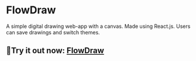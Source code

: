 # FlowDraw
A simple digital drawing web-app with a canvas. Made using React.js. Users can save drawings and switch themes.
## 🔗Try it out now: [FlowDraw](flow-draw.vercel.app)
